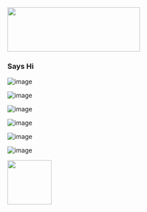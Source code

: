 <!-- <div style="width:50px ; height:50px">
![apache](https://user-images.githubusercontent.com/57041819/203818657-c2ec8719-a6db-4ce8-9ec0-e6febb50e2d3.jpg)
</div> -->

<img src='https://user-images.githubusercontent.com/57041819/203818657-c2ec8719-a6db-4ce8-9ec0-e6febb50e2d3.jpg' height=100 width=300>

<!-- ```   
   _____                      .__             __________                             .__   
  /  _  \ ___________    ____ |  |__   ____   \______   \_____    ______ ____ _____  |  |  
 /  /_\  \\____ \__  \ _/ ___\|  |  \_/ __ \   |     ___/\__  \  /  ___// ___\\__  \ |  |  
/    |    \  |_> > __ \\  \___|   Y  \  ___/   |    |     / __ \_\___ \\  \___ / __ \|  |__
\____|__  /   __(____  /\___  >___|  /\___  >  |____|    (____  /____  >\___  >____  /____/
        \/|__|       \/     \/     \/     \/                  \/     \/     \/     \/            
 ``` -->



 ### Says Hi
![image](https://user-images.githubusercontent.com/57041819/203818004-6873b49a-70a8-4314-83ec-87dc2ff06c04.png)

![image](https://user-images.githubusercontent.com/57041819/204083010-ef06bff9-0734-41aa-844f-e620852be769.png)

![image](https://user-images.githubusercontent.com/57041819/204083022-f2ee8092-5886-44f0-9b67-5578f166a3ab.png)

![image](https://user-images.githubusercontent.com/57041819/204083254-a790bab3-c565-48c1-ba5c-1021a088d6ae.png)

![image](https://user-images.githubusercontent.com/57041819/204083295-153384fd-f07e-498e-8a1d-cd3cb69b66f1.png)

![image](https://user-images.githubusercontent.com/57041819/204083432-b528cf3a-9ead-4e44-8b22-5b0e479a3717.png)

<img src='https://user-images.githubusercontent.com/57041819/204083935-eb5be110-9ba8-4d90-8a1e-9473ed9e524c.png' height=100 width=100>




